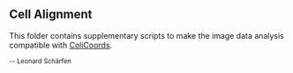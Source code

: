 ## Cell Alignment

This folder contains supplementary scripts to make the image data analysis compatible with [ColiCoords](https://github.com/Jhsmit/ColiCoords).

<sub>-- Leonard Schärfen</sub>